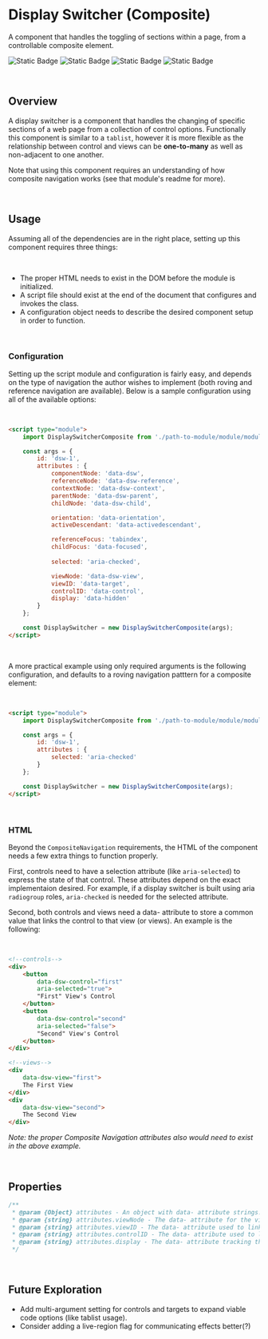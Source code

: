 # Display Switcher (Composite)
A component that handles the toggling of sections within a page, from a controllable composite element.

![Static Badge](https://img.shields.io/badge/Version-1.0-%2327B17E)
![Static Badge](https://img.shields.io/badge/Status-Stable-%2327B17E)
![Static Badge](https://img.shields.io/badge/Language-JavaScript-%232C67BF)
![Static Badge](https://img.shields.io/badge/License-MIT-%232C67BF)


<br>


## Overview
A display switcher is a component that handles the changing of specific sections of a web page from a collection of control options. Functionally this component is similar to a `tablist`, however it is more flexible as the relationship between control and views can be **one-to-many** as well as non-adjacent to one another.

Note that using this component requires an understanding of how composite navigation works (see that module's readme for more).


<br>


## Usage
Assuming all of the dependencies are in the right place, setting up this component requires three things:

<br>

- The proper HTML needs to exist in the DOM before the module is initialized.
- A script file should exist at the end of the document that configures and invokes the class.
- A configuration object needs to describe the desired component setup in order to function.

<br>

### Configuration
Setting up the script module and configuration is fairly easy, and depends on the type of navigation the author wishes to implement (both roving and reference navigation are available). Below is a sample configuration using all of the available options:

<br>

```html
<script type="module">
	import DisplaySwitcherComposite from './path-to-module/module/module.js'

	const args = {
		id: 'dsw-1',
		attributes : {
			componentNode: 'data-dsw',
			referenceNode: 'data-dsw-reference',
			contextNode: 'data-dsw-context',
			parentNode: 'data-dsw-parent',
			childNode: 'data-dsw-child',

			orientation: 'data-orientation',
			activeDescendant: 'data-activedescendant',

			referenceFocus: 'tabindex',
			childFocus: 'data-focused',
			
			selected: 'aria-checked',

			viewNode: 'data-dsw-view',
			viewID: 'data-target',
			controlID: 'data-control',
			display: 'data-hidden'
		}
	};

	const DisplaySwitcher = new DisplaySwitcherComposite(args);
</script>
```

<br>

A more practical example using only required arguments is the following configuration, and defaults to a roving navigation patttern for a composite element:

<br>

```html
<script type="module">
	import DisplaySwitcherComposite from './path-to-module/module/module.js'

	const args = {
		id: 'dsw-1',
		attributes : {
			selected: 'aria-checked'
		}
	};

	const DisplaySwitcher = new DisplaySwitcherComposite(args);
</script>
```

<br>

### HTML
Beyond the `CompositeNavigation` requirements, the HTML of the component needs a few extra things to function properly.

First, controls need to have a selection attribute (like `aria-selected`) to express the state of that control. These attributes depend on the exact implementaion desired. For example, if a display switcher is built using aria `radiogroup` roles, `aria-checked` is needed for the selected attribute.

Second, both controls and views need a data- attribute to store a common value that links the control to that view (or views). An example is the following:

<br>

```html
<!--controls-->
<div>
	<button
		data-dsw-control="first"
		aria-selected="true">
		"First" View's Control
	</button>
	<button
		data-dsw-control="second"
		aria-selected="false">
		"Second" View's Control
	</button>
</div>

<!--views-->
<div
	data-dsw-view="first">
	The First View
</div>
<div
	data-dsw-view="second">
	The Second View
</div>
```

*Note: the proper Composite Navigation attributes also would need to exist in the above example.*

<br>


## Properties
```javascript
/**
 * @param {Object} attributes - An object with data- attribute strings.
 * @param {string} attributes.viewNode - The data- attribute for the view elements.
 * @param {string} attributes.viewID - The data- attribute used to link controls and views.
 * @param {string} attributes.controlID - The data- attribute used to link views and controls.
 * @param {string} attributes.display - The data- attribute tracking the display status of views.
 */
```


<br>


## Future Exploration
- Add multi-argument setting for controls and targets to expand viable code options (like tablist usage).
- Consider adding a live-region flag for communicating effects better(?)